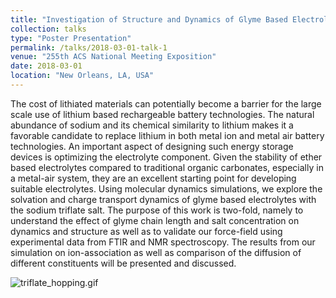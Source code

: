 ```yaml
---
title: "Investigation of Structure and Dynamics of Glyme Based Electrolytes for Sodium Rechargeable Batteries"
collection: talks
type: "Poster Presentation"
permalink: /talks/2018-03-01-talk-1
venue: "255th ACS National Meeting Exposition"
date: 2018-03-01
location: "New Orleans, LA, USA"
---
```


The cost of lithiated materials can potentially become a barrier for the large scale use of lithium based rechargeable battery technologies. The natural abundance of sodium and its chemical similarity to lithium makes it a favorable candidate to replace lithium in both metal ion and metal air battery technologies. An important aspect of designing such energy storage devices is optimizing the electrolyte component. Given the stability of ether based electrolytes compared to traditional organic carbonates, especially in a metal-air system, they are an excellent starting point for developing suitable electrolytes. Using molecular dynamics simulations, we explore the solvation and charge transport dynamics of glyme based electrolytes with the sodium triflate salt. The purpose of this work is two-fold, namely to understand the effect of glyme chain length and salt concentration on dynamics and structure as well as to validate our force-field using experimental data from FTIR and NMR spectroscopy. The results from our simulation on ion-association as well as comparison of the diffusion of different constituents will be presented and discussed. 

![triflate_hopping.gif](https://i.loli.net/2020/07/01/bYVc8P3JTCqDOK6.gif)